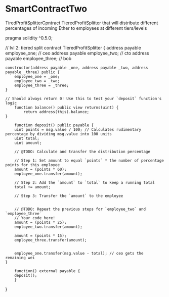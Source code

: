 # SmartContractTwo
TiredProfitSplitterCpntract
TieredProfitSplitter that will distribute different percentages of incoming Ether to employees at different tiers/levels

pragma solidity ^0.5.0;

// lvl 2: tiered split
contract TieredProfitSplitter {
    address payable employee_one; // ceo
    address payable employee_two; // cto
    address payable employee_three; // bob

    constructor(address payable _one, address payable _two, address payable _three) public {
        employee_one = _one;
        employee_two = _two;
        employee_three = _three;
    }

    // Should always return 0! Use this to test your `deposit` function's logic
        function balance() public view returns(uint) {
            return address(this).balance;
    }

        function deposit() public payable {
        uint points = msg.value / 100; // Calculates rudimentary percentage by dividing msg.value into 100 units
        uint total;
        uint amount;

        // @TODO: Calculate and transfer the distribution percentage
        
        // Step 1: Set amount to equal `points` * the number of percentage points for this employee
        amount = (points * 60);
        employee_one.transfer(amount);
        
        // Step 2: Add the `amount` to `total` to keep a running total
        total += amount;
        
        // Step 3: Transfer the `amount` to the employee
        

        // @TODO: Repeat the previous steps for `employee_two` and `employee_three`
        // Your code here!
        amount = (points * 25);
        employee_two.transfer(amount);
        
        amount = (points * 15);
        employee_three.transfer(amount);
        

        employee_one.transfer(msg.value - total); // ceo gets the remaining wei
    }

        function() external payable {
        deposit();
        }
}
